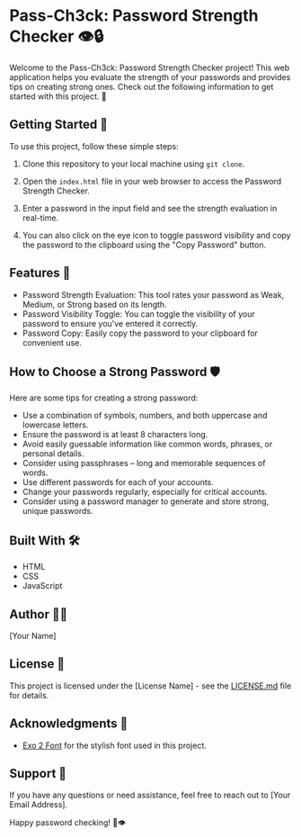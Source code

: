 # Pass-Ch3ck: Password Strength Checker 👁️🔒

Welcome to the Pass-Ch3ck: Password Strength Checker project! This web application helps you evaluate the strength of your passwords and provides tips on creating strong ones. Check out the following information to get started with this project. 💪

## Getting Started 🚀

To use this project, follow these simple steps:

1. Clone this repository to your local machine using `git clone`.

2. Open the `index.html` file in your web browser to access the Password Strength Checker.

3. Enter a password in the input field and see the strength evaluation in real-time.

4. You can also click on the eye icon to toggle password visibility and copy the password to the clipboard using the "Copy Password" button.

## Features 🌟

- Password Strength Evaluation: This tool rates your password as Weak, Medium, or Strong based on its length.
- Password Visibility Toggle: You can toggle the visibility of your password to ensure you've entered it correctly.
- Password Copy: Easily copy the password to your clipboard for convenient use.

## How to Choose a Strong Password 🛡️

Here are some tips for creating a strong password:

- Use a combination of symbols, numbers, and both uppercase and lowercase letters.
- Ensure the password is at least 8 characters long.
- Avoid easily guessable information like common words, phrases, or personal details.
- Consider using passphrases – long and memorable sequences of words.
- Use different passwords for each of your accounts.
- Change your passwords regularly, especially for critical accounts.
- Consider using a password manager to generate and store strong, unique passwords.

## Built With 🛠️

- HTML
- CSS
- JavaScript

## Author 🧙‍♂️

[Your Name]

## License 📜

This project is licensed under the [License Name] - see the [LICENSE.md](LICENSE.md) file for details.

## Acknowledgments 🙌

- [Exo 2 Font](https://fonts.google.com/specimen/Exo+2) for the stylish font used in this project.

## Support 📧

If you have any questions or need assistance, feel free to reach out to [Your Email Address].

Happy password checking! 🔐👁️

